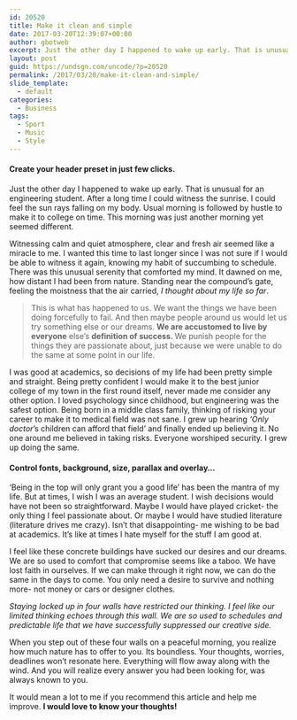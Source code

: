 ```yaml
---
id: 20520
title: Make it clean and simple
date: 2017-03-20T12:39:07+00:00
author: gbotweb
excerpt: Just the other day I happened to wake up early. That is unusual for an engineering student. After a long time I could witness the sunrise. I could feel the sun rays falling on my body. Usual morning is followed by hustle to make it to college on time. This morning was just another morning yet seemed different.
layout: post
guid: https://undsgn.com/uncode/?p=20520
permalink: /2017/03/20/make-it-clean-and-simple/
slide_template:
  - default
categories:
  - Business
tags:
  - Sport
  - Music
  - Style
---
```

#### Create your header preset in just few clicks.

Just the other day I happened to wake up early. That is unusual for an engineering student. After a long time I could witness the sunrise. I could feel the sun rays falling on my body. Usual morning is followed by hustle to make it to college on time. This morning was just another morning yet seemed different.

Witnessing calm and quiet atmosphere, clear and fresh air seemed like a miracle to me. I wanted this time to last longer since I was not sure if I would be able to witness it again, knowing my habit of succumbing to schedule. There was this unusual serenity that comforted my mind. It dawned on me, how distant I had been from nature. Standing near the compound’s gate, feeling the moistness that the air carried, _I thought about my life so far_.

> This is what has happened to us. We want the things we have been doing forcefully to fail. And then maybe people around us would let us try something else or our dreams. **We are accustomed to live by everyone** else’s <strong class="markup--strong markup--pullquote-strong">definition of success. </strong>We punish people for the things they are passionate about, just because we were unable to do the same at some point in our life.

I was good at academics, so decisions of my life had been pretty simple and straight. Being pretty confident I would make it to the best junior college of my town in the first round itself, never made me consider any other option. I loved psychology since childhood, but engineering was the safest option. Being born in a middle class family, thinking of risking your career to make it to medical field was not sane. I grew up hearing _‘Only doctor_’s children can afford that field’ and finally ended up believing it. No one around me believed in taking risks. Everyone worshiped security. I grew up doing the same.

#### Control fonts, background, size, parallax and overlay&#8230;

‘Being in the top will only grant you a good life’ has been the mantra of my life. But at times, I wish I was an average student. I wish decisions would have not been so straightforward. Maybe I would have played cricket- the only thing I feel passionate about. Or maybe I would have studied literature (literature drives me crazy). Isn’t that disappointing- me wishing to be bad at academics. It’s like at times I hate myself for the stuff I am good at.

I feel like these concrete buildings have sucked our desires and our dreams. We are so used to comfort that compromise seems like a taboo. We have lost faith in ourselves. If we can make through it right now, we can do the same in the days to come. You only need a desire to survive and nothing more- not money or cars or designer clothes.

_Staying locked up in four walls have restricted our thinking. I feel like our limited thinking echoes through this wall. We are so used to schedules and predictable life that we have successfully suppressed our creative side._

When you step out of these four walls on a peaceful morning, you realize how much nature has to offer to you. Its boundless. Your thoughts, worries, deadlines won’t resonate here. Everything will flow away along with the wind. And you will realize every answer you had been looking for, was always known to you.

It would mean a lot to me if you recommend this article and help me improve. **I would love to know your thoughts!**